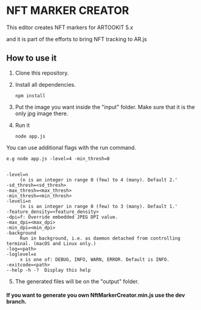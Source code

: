 # NFT MARKER CREATOR 

This editor creates NFT markers for ARTOOKIT 5.x

and it is part of the efforts to bring NFT tracking to AR.js

## How to use it

1. Clone this repository.

2. Install all dependencies.

    ` npm install `


3. Put the image you want inside the "input" folder. Make sure that it is the only jpg image there.

4. Run it

    ` node app.js ` 

You can use additional flags with the run command. 
   
    e.g node app.js -level=4 -min_thresh=8

    
    -level=n
         (n is an integer in range 0 (few) to 4 (many). Default 2.'
    -sd_thresh=<sd_thresh>
    -max_thresh=<max_thresh>
    -min_thresh=<min_thresh>
    -leveli=n
         (n is an integer in range 0 (few) to 3 (many). Default 1.'
    -feature_density=<feature_density>
    -dpi=f: Override embedded JPEG DPI value.
    -max_dpi=<max_dpi>
    -min_dpi=<min_dpi>
    -background
         Run in background, i.e. as daemon detached from controlling terminal. (macOS and Linux only.)
    -log=<path>
    -loglevel=x
         x is one of: DEBUG, INFO, WARN, ERROR. Default is INFO.
    -exitcode=<path>
    --help -h -?  Display this help


5. The generated files will be on the "output" folder.


#### If you want to generate you own NftMarkerCreator.min.js use the dev branch.